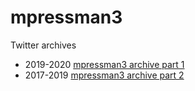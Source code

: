 # mpressman3
Twitter archives
* 2019-2020 [mpressman3 archive part 1](https://github.com/mparchive/mpressman3/blob/main/Accounts/mpressman3_part1.md)
* 2017-2019 [mpressman3 archive part 2](https://github.com/mparchive/mpressman3/blob/main/Accounts/mpressman3_part2.md)
